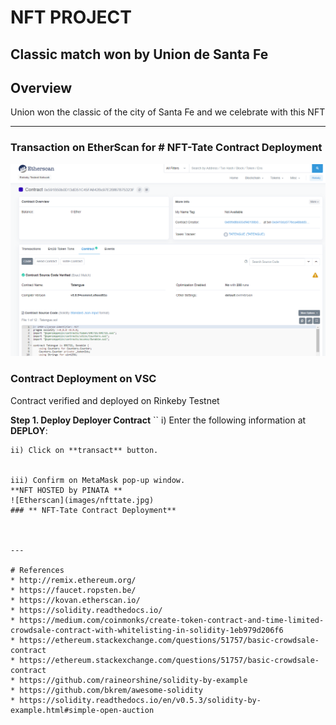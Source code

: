 # NFT PROJECT
## Classic match won by Union de Santa Fe

## **Overview**
Union won the classic of the city of Santa Fe and we celebrate with this NFT 

---
### **Transaction on EtherScan for # NFT-Tate Contract Deployment**
![Etherscan](images/etherscan.PNG)
### **Contract Deployment on VSC**
Contract verified and deployed on Rinkeby Testnet

**Step 1. Deploy  Deployer Contract**
``
i) Enter the following information at **DEPLOY**:
```
ii) Click on **transact** button. 


iii) Confirm on MetaMask pop-up window.
**NFT HOSTED by PINATA **
![Etherscan](images/nfttate.jpg)
### ** NFT-Tate Contract Deployment**



---

# References
* http://remix.ethereum.org/
* https://faucet.ropsten.be/
* https://kovan.etherscan.io/
* https://solidity.readthedocs.io/
* https://medium.com/coinmonks/create-token-contract-and-time-limited-crowdsale-contract-with-whitelisting-in-solidity-1eb979d206f6
* https://ethereum.stackexchange.com/questions/51757/basic-crowdsale-contract
* https://ethereum.stackexchange.com/questions/51757/basic-crowdsale-contract
* https://github.com/raineorshine/solidity-by-example
* https://github.com/bkrem/awesome-solidity
* https://solidity.readthedocs.io/en/v0.5.3/solidity-by-example.html#simple-open-auction

